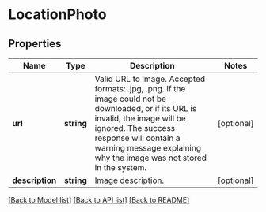 # LocationPhoto

## Properties
Name | Type | Description | Notes
------------ | ------------- | ------------- | -------------
**url** | **string** | Valid URL to image. Accepted formats: .jpg, .png.  If the image could not be downloaded, or if its URL is invalid, the image will be ignored. The success response will contain a warning message explaining why the image was not stored in the system. | [optional] 
**description** | **string** | Image description. | [optional] 

[[Back to Model list]](../README.md#documentation-for-models) [[Back to API list]](../README.md#documentation-for-api-endpoints) [[Back to README]](../README.md)


